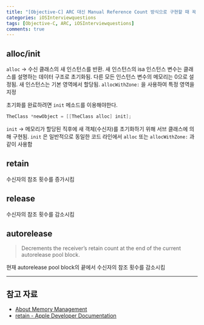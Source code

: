 ```yaml
---
title: "[Objective-C] ARC 대신 Manual Reference Count 방식으로 구현할 때 꼭 사용해야 하는 메서드들을 쓰고 역할을 설명하시오."
categories: iOSInterviewquestions
tags: [Objective-C, ARC, iOSInterviewquestions]
comments: true
---
```


## alloc/init

`alloc` → 수신 클래스의 새 인스턴스를 반환. 새 인스턴스의 isa 인스턴스 변수는 클래스를 설명하는 데이터 구조로 초기화됨. 다른 모든 인스턴스 변수의 메모리는 0으로 설정됨. 새 인스턴스는 기본 영역에서 할당됨. `allocWithZone:` 을 사용하여 특정 영역을 지정

초기화를 완료하려면 `init` 메소드를 이용해야한다.

```objectivec
TheClass *newObject = [[TheClass alloc] init];
```

`init` → 메모리가 할당된 직후에 새 객체(수신자)를 초기화하기 위해 서브 클래스에 의해 구현됨. `init` 은 일반적으로 동일한 코드 라인에서 `alloc` 또는 `allocWithZone:` 과 같이 사용함

## retain

수신자의 참조 횟수를 증가시킴

## release

수신자의 참조 횟수를 감소시킴

## autorelease

> Decrements the receiver’s retain count at the end of the current autorelease pool block.

현재 autorelease pool block의 끝에서 수신자의 참조 횟수를 감소시킴

---

## 참고 자료

- [About Memory Management](https://developer.apple.com/library/archive/documentation/Cocoa/Conceptual/MemoryMgmt/Articles/MemoryMgmt.html)
- [retain - Apple Developer Documentation](https://developer.apple.com/documentation/objectivec/1418956-nsobject/1571946-retain)